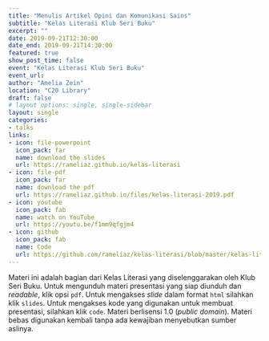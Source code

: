 ```yaml
---
title: "Menulis Artikel Opini dan Komunikasi Sains"
subtitle: "Kelas Literasi Klub Seri Buku"
excerpt: ""
date: 2019-09-21T12:30:00
date_end: 2019-09-21T14:30:00
featured: true
show_post_time: false
event: "Kelas Literasi Klub Seri Buku"
event_url: 
author: "Amelia Zein"
location: "C20 Library"
draft: false
# layout options: single, single-sidebar
layout: single
categories:
- talks
links:
- icon: file-powerpoint
  icon_pack: far
  name: download the slides
  url: https://rameliaz.github.io/kelas-literasi
- icon: file-pdf
  icon_pack: far
  name: download the pdf
  url: https://rameliaz.github.io/files/kelas-literasi-2019.pdf
- icon: youtube
  icon_pack: fab
  name: watch on YouTube
  url: https://youtu.be/f1mm9qfgjm4
- icon: github
  icon_pack: fab
  name: Code
  url: https://github.com/rameliaz/kelas-literasi/blob/master/kelas-literasi.Rmd
---
```


Materi ini adalah bagian dari Kelas Literasi yang diselenggarakan oleh Klub Seri Buku. Untuk mengunduh materi presentasi yang siap diunduh dan *readable*, klik opsi `pdf`. Untuk mengakses *slide* dalam format `html` silahkan klik `slides`. Untuk mengakses kode yang digunakan untuk membuat presentasi, silahkan klik `code`.  Materi berlisensi <i class="fab fa-creative-commons"></i> 1.0 (*public domain*). Materi bebas digunakan kembali tanpa ada kewajiban menyebutkan sumber aslinya.
